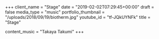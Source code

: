 +++
client_name = "Stage"
date = "2019-02-02T07:29:45+00:00"
draft = false
media_type = "music"
portfolio_thumbnail = "/uploads/2018/09/19/biotherm.jpg"
youtube_id = "tf-JQkUYNFk"
title = "Stage"

content_music = "Takaya Takumi"
+++
